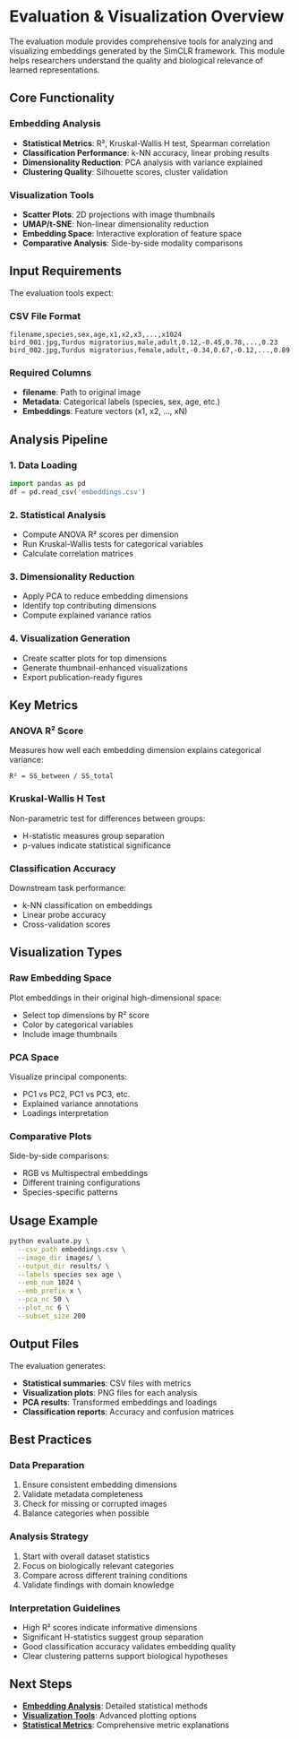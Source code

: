 # Evaluation & Visualization Overview

The evaluation module provides comprehensive tools for analyzing and visualizing embeddings generated by the SimCLR framework. This module helps researchers understand the quality and biological relevance of learned representations.

## Core Functionality

### Embedding Analysis
- **Statistical Metrics**: R², Kruskal-Wallis H test, Spearman correlation
- **Classification Performance**: k-NN accuracy, linear probing results
- **Dimensionality Reduction**: PCA analysis with variance explained
- **Clustering Quality**: Silhouette scores, cluster validation

### Visualization Tools
- **Scatter Plots**: 2D projections with image thumbnails
- **UMAP/t-SNE**: Non-linear dimensionality reduction
- **Embedding Space**: Interactive exploration of feature space
- **Comparative Analysis**: Side-by-side modality comparisons

## Input Requirements

The evaluation tools expect:

### CSV File Format
```csv
filename,species,sex,age,x1,x2,x3,...,x1024
bird_001.jpg,Turdus migratorius,male,adult,0.12,-0.45,0.78,...,0.23
bird_002.jpg,Turdus migratorius,female,adult,-0.34,0.67,-0.12,...,0.89
```

### Required Columns
- **filename**: Path to original image
- **Metadata**: Categorical labels (species, sex, age, etc.)
- **Embeddings**: Feature vectors (x1, x2, ..., xN)

## Analysis Pipeline

### 1. Data Loading
```python
import pandas as pd
df = pd.read_csv('embeddings.csv')
```

### 2. Statistical Analysis
- Compute ANOVA R² scores per dimension
- Run Kruskal-Wallis tests for categorical variables
- Calculate correlation matrices

### 3. Dimensionality Reduction
- Apply PCA to reduce embedding dimensions
- Identify top contributing dimensions
- Compute explained variance ratios

### 4. Visualization Generation
- Create scatter plots for top dimensions
- Generate thumbnail-enhanced visualizations
- Export publication-ready figures

## Key Metrics

### ANOVA R² Score
Measures how well each embedding dimension explains categorical variance:
```
R² = SS_between / SS_total
```

### Kruskal-Wallis H Test
Non-parametric test for differences between groups:
- H-statistic measures group separation
- p-values indicate statistical significance

### Classification Accuracy
Downstream task performance:
- k-NN classification on embeddings
- Linear probe accuracy
- Cross-validation scores

## Visualization Types

### Raw Embedding Space
Plot embeddings in their original high-dimensional space:
- Select top dimensions by R² score
- Color by categorical variables
- Include image thumbnails

### PCA Space
Visualize principal components:
- PC1 vs PC2, PC1 vs PC3, etc.
- Explained variance annotations
- Loadings interpretation

### Comparative Plots
Side-by-side comparisons:
- RGB vs Multispectral embeddings
- Different training configurations
- Species-specific patterns

## Usage Example

```bash
python evaluate.py \
  --csv_path embeddings.csv \
  --image_dir images/ \
  --output_dir results/ \
  --labels species sex age \
  --emb_num 1024 \
  --emb_prefix x \
  --pca_nc 50 \
  --plot_nc 6 \
  --subset_size 200
```

## Output Files

The evaluation generates:
- **Statistical summaries**: CSV files with metrics
- **Visualization plots**: PNG files for each analysis
- **PCA results**: Transformed embeddings and loadings
- **Classification reports**: Accuracy and confusion matrices

## Best Practices

### Data Preparation
1. Ensure consistent embedding dimensions
2. Validate metadata completeness
3. Check for missing or corrupted images
4. Balance categories when possible

### Analysis Strategy
1. Start with overall dataset statistics
2. Focus on biologically relevant categories
3. Compare across different training conditions
4. Validate findings with domain knowledge

### Interpretation Guidelines
- High R² scores indicate informative dimensions
- Significant H-statistics suggest group separation
- Good classification accuracy validates embedding quality
- Clear clustering patterns support biological hypotheses

## Next Steps

- **[Embedding Analysis](analysis.md)**: Detailed statistical methods
- **[Visualization Tools](visualization.md)**: Advanced plotting options
- **[Statistical Metrics](metrics.md)**: Comprehensive metric explanations
